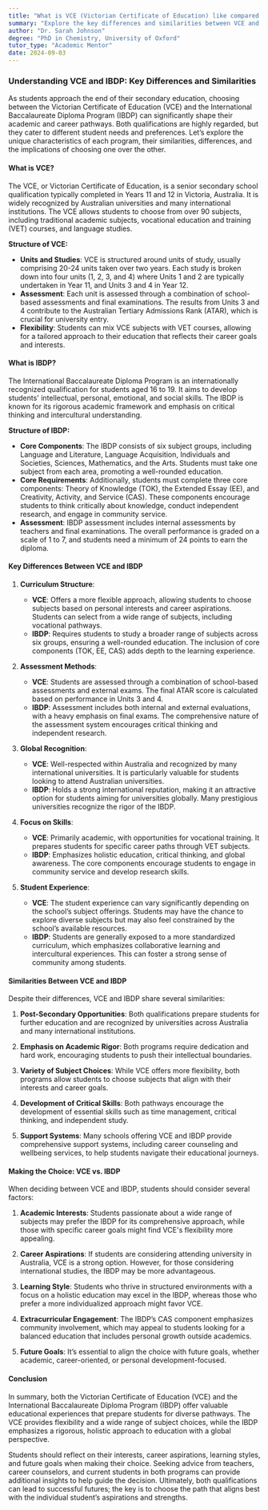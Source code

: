 ```yaml
---
title: "What is VCE (Victorian Certificate of Education) like compared to the IBDP (International Baccalaureate Diploma Program)?"
summary: "Explore the key differences and similarities between VCE and IBDP to understand which academic pathway suits your needs better."
author: "Dr. Sarah Johnson"
degree: "PhD in Chemistry, University of Oxford"
tutor_type: "Academic Mentor"
date: 2024-09-03
---
```


### Understanding VCE and IBDP: Key Differences and Similarities 

As students approach the end of their secondary education, choosing between the Victorian Certificate of Education (VCE) and the International Baccalaureate Diploma Program (IBDP) can significantly shape their academic and career pathways. Both qualifications are highly regarded, but they cater to different student needs and preferences. Let’s explore the unique characteristics of each program, their similarities, differences, and the implications of choosing one over the other.

#### What is VCE?

The VCE, or Victorian Certificate of Education, is a senior secondary school qualification typically completed in Years 11 and 12 in Victoria, Australia. It is widely recognized by Australian universities and many international institutions. The VCE allows students to choose from over 90 subjects, including traditional academic subjects, vocational education and training (VET) courses, and language studies. 

**Structure of VCE:**
- **Units and Studies**: VCE is structured around units of study, usually comprising 20-24 units taken over two years. Each study is broken down into four units (1, 2, 3, and 4) where Units 1 and 2 are typically undertaken in Year 11, and Units 3 and 4 in Year 12.
- **Assessment**: Each unit is assessed through a combination of school-based assessments and final examinations. The results from Units 3 and 4 contribute to the Australian Tertiary Admissions Rank (ATAR), which is crucial for university entry.
- **Flexibility**: Students can mix VCE subjects with VET courses, allowing for a tailored approach to their education that reflects their career goals and interests.

#### What is IBDP?

The International Baccalaureate Diploma Program is an internationally recognized qualification for students aged 16 to 19. It aims to develop students' intellectual, personal, emotional, and social skills. The IBDP is known for its rigorous academic framework and emphasis on critical thinking and intercultural understanding. 

**Structure of IBDP:**
- **Core Components**: The IBDP consists of six subject groups, including Language and Literature, Language Acquisition, Individuals and Societies, Sciences, Mathematics, and the Arts. Students must take one subject from each area, promoting a well-rounded education.
- **Core Requirements**: Additionally, students must complete three core components: Theory of Knowledge (TOK), the Extended Essay (EE), and Creativity, Activity, and Service (CAS). These components encourage students to think critically about knowledge, conduct independent research, and engage in community service.
- **Assessment**: IBDP assessment includes internal assessments by teachers and final examinations. The overall performance is graded on a scale of 1 to 7, and students need a minimum of 24 points to earn the diploma.

#### Key Differences Between VCE and IBDP

1. **Curriculum Structure**:
   - **VCE**: Offers a more flexible approach, allowing students to choose subjects based on personal interests and career aspirations. Students can select from a wide range of subjects, including vocational pathways.
   - **IBDP**: Requires students to study a broader range of subjects across six groups, ensuring a well-rounded education. The inclusion of core components (TOK, EE, CAS) adds depth to the learning experience.

2. **Assessment Methods**:
   - **VCE**: Students are assessed through a combination of school-based assessments and external exams. The final ATAR score is calculated based on performance in Units 3 and 4.
   - **IBDP**: Assessment includes both internal and external evaluations, with a heavy emphasis on final exams. The comprehensive nature of the assessment system encourages critical thinking and independent research.

3. **Global Recognition**:
   - **VCE**: Well-respected within Australia and recognized by many international universities. It is particularly valuable for students looking to attend Australian universities.
   - **IBDP**: Holds a strong international reputation, making it an attractive option for students aiming for universities globally. Many prestigious universities recognize the rigor of the IBDP.

4. **Focus on Skills**:
   - **VCE**: Primarily academic, with opportunities for vocational training. It prepares students for specific career paths through VET subjects.
   - **IBDP**: Emphasizes holistic education, critical thinking, and global awareness. The core components encourage students to engage in community service and develop research skills.

5. **Student Experience**:
   - **VCE**: The student experience can vary significantly depending on the school’s subject offerings. Students may have the chance to explore diverse subjects but may also feel constrained by the school’s available resources.
   - **IBDP**: Students are generally exposed to a more standardized curriculum, which emphasizes collaborative learning and intercultural experiences. This can foster a strong sense of community among students.

#### Similarities Between VCE and IBDP

Despite their differences, VCE and IBDP share several similarities:

1. **Post-Secondary Opportunities**: Both qualifications prepare students for further education and are recognized by universities across Australia and many international institutions.

2. **Emphasis on Academic Rigor**: Both programs require dedication and hard work, encouraging students to push their intellectual boundaries.

3. **Variety of Subject Choices**: While VCE offers more flexibility, both programs allow students to choose subjects that align with their interests and career goals.

4. **Development of Critical Skills**: Both pathways encourage the development of essential skills such as time management, critical thinking, and independent study.

5. **Support Systems**: Many schools offering VCE and IBDP provide comprehensive support systems, including career counseling and wellbeing services, to help students navigate their educational journeys.

#### Making the Choice: VCE vs. IBDP

When deciding between VCE and IBDP, students should consider several factors:

1. **Academic Interests**: Students passionate about a wide range of subjects may prefer the IBDP for its comprehensive approach, while those with specific career goals might find VCE's flexibility more appealing.

2. **Career Aspirations**: If students are considering attending university in Australia, VCE is a strong option. However, for those considering international studies, the IBDP may be more advantageous.

3. **Learning Style**: Students who thrive in structured environments with a focus on a holistic education may excel in the IBDP, whereas those who prefer a more individualized approach might favor VCE.

4. **Extracurricular Engagement**: The IBDP’s CAS component emphasizes community involvement, which may appeal to students looking for a balanced education that includes personal growth outside academics.

5. **Future Goals**: It’s essential to align the choice with future goals, whether academic, career-oriented, or personal development-focused.

#### Conclusion

In summary, both the Victorian Certificate of Education (VCE) and the International Baccalaureate Diploma Program (IBDP) offer valuable educational experiences that prepare students for diverse pathways. The VCE provides flexibility and a wide range of subject choices, while the IBDP emphasizes a rigorous, holistic approach to education with a global perspective. 

Students should reflect on their interests, career aspirations, learning styles, and future goals when making their choice. Seeking advice from teachers, career counselors, and current students in both programs can provide additional insights to help guide the decision. Ultimately, both qualifications can lead to successful futures; the key is to choose the path that aligns best with the individual student’s aspirations and strengths.
    